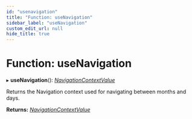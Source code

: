 ```yaml
---
id: "usenavigation"
title: "Function: useNavigation"
sidebar_label: "useNavigation"
custom_edit_url: null
hide_title: true
---
```


# Function: useNavigation

▸ **useNavigation**(): [*NavigationContextValue*](../interfaces/navigationcontextvalue.md)

Returns the Navigation context used for navigating between months and days.

**Returns:** [*NavigationContextValue*](../interfaces/navigationcontextvalue.md)
